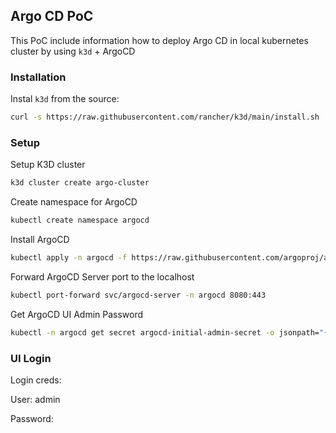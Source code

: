 ## Argo CD PoC
This PoC include information how to deploy Argo CD in local kubernetes cluster by using `k3d` + ArgoCD

### Installation
Instal `k3d` from the source:
```bash
curl -s https://raw.githubusercontent.com/rancher/k3d/main/install.sh | bash
```

### Setup
Setup K3D cluster
```bash
k3d cluster create argo-cluster
```

Create namespace for ArgoCD
```bash
kubectl create namespace argocd
```

Install ArgoCD
```bash
kubectl apply -n argocd -f https://raw.githubusercontent.com/argoproj/argo-cd/stable/manifests/install.yaml
```

Forward ArgoCD Server port to the localhost 
```bash
kubectl port-forward svc/argocd-server -n argocd 8080:443
```

Get ArgoCD UI Admin Password
```bash
kubectl -n argocd get secret argocd-initial-admin-secret -o jsonpath="{.data.password}" | base64 -d
```

### UI Login
Login creds:

User: admin

Password: 
